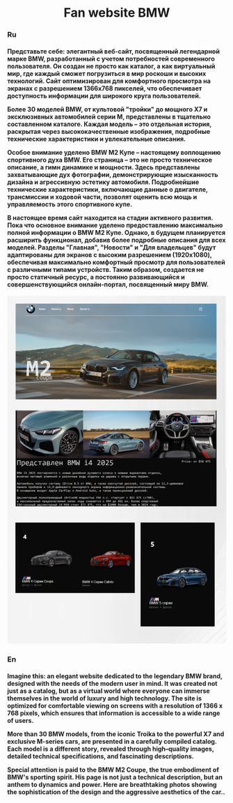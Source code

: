 <h1 align="center"> Fan website BMW </h1>
<h3>Ru</h3>
<h4>
Представьте себе: элегантный веб-сайт, посвященный легендарной марке BMW, разработанный с учетом потребностей современного пользователя. Он создан не просто как каталог, а как виртуальный мир, где каждый сможет погрузиться в мир роскоши и высоких технологий. Сайт оптимизирован для комфортного просмотра на экранах с разрешением 1366x768 пикселей, что обеспечивает доступность информации для широкого круга пользователей.

Более 30 моделей BMW, от культовой "тройки" до мощного X7 и эксклюзивных автомобилей серии M, представлены в тщательно составленном каталоге. Каждая модель – это отдельная история, раскрытая через высококачественные изображения, подробные технические характеристики и увлекательные описания.

Особое внимание уделено BMW M2 Купе – настоящему воплощению спортивного духа BMW. Его страница – это не просто техническое описание, а гимн динамике и мощности. Здесь представлены захватывающие дух фотографии, демонстрирующие изысканность дизайна и агрессивную эстетику автомобиля. Подробнейшие технические характеристики, включающие данные о двигателе, трансмиссии и ходовой части, позволят оценить всю мощь и управляемость этого спортивного купе.  

В настоящее время сайт находится на стадии активного развития. Пока что основное внимание уделено предоставлению максимально полной информации о BMW M2 Купе. Однако, в будущем планируется расширить функционал, добавив более подробные описания для всех моделей. Разделы "Главная", "Новости" и "Для владельцев" будут адаптированы для экранов с высоким разрешением (1920x1080), обеспечивая максимально комфортный просмотр для пользователей с различными типами устройств. Таким образом, создается не просто статичный ресурс, а постоянно развивающийся и совершенствующийся онлайн-портал, посвященный миру BMW.
</h4>
<p align="center">
   <img src="img/github.PNG" alt="фото проекта" />
</p>
<h3>En</h3>
<h4>
Imagine this: an elegant website dedicated to the legendary BMW brand, designed with the needs of the modern user in mind. It was created not just as a catalog, but as a virtual world where everyone can immerse themselves in the world of luxury and high technology. The site is optimized for comfortable viewing on screens with a resolution of 1366 x 768 pixels, which ensures that information is accessible to a wide range of users.

More than 30 BMW models, from the iconic Troika to the powerful X7 and exclusive M-series cars, are presented in a carefully compiled catalog. Each model is a different story, revealed through high–quality images, detailed technical specifications, and fascinating descriptions.

Special attention is paid to the BMW M2 Coupe, the true embodiment of BMW's sporting spirit. His page is not just a technical description, but an anthem to dynamics and power. Here are breathtaking photos showing the sophistication of the design and the aggressive aesthetics of the car..</h4>






